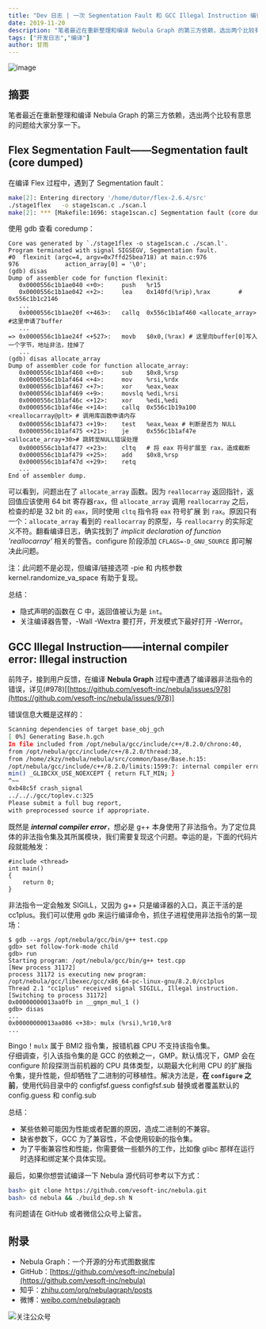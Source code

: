 ```yaml
---
title: "Dev 日志 | 一次 Segmentation Fault 和 GCC Illegal Instruction 编译问题排查"
date: 2019-11-20
description: "笔者最近在重新整理和编译 Nebula Graph 的第三方依赖，选出两个比较有意思的问题给大家分享一下"
tags: ["开发日志","编译"]
author: 甘雨
---
```


![image](https://www-cdn.nebula-graph.com.cn/nebula-blog/GCC01.png)

## 摘要

笔者最近在重新整理和编译 Nebula Graph 的第三方依赖，选出两个比较有意思的问题给大家分享一下。

## Flex Segmentation Fault——Segmentation fault (core dumped)

在编译 Flex 过程中，遇到了 Segmentation fault：

```bash
make[2]: Entering directory '/home/dutor/flex-2.6.4/src'
./stage1flex   -o stage1scan.c ./scan.l
make[2]: *** [Makefile:1696: stage1scan.c] Segmentation fault (core dumped)
```

使用 gdb 查看 coredump：

```
Core was generated by `./stage1flex -o stage1scan.c ./scan.l'.
Program terminated with signal SIGSEGV, Segmentation fault.
#0  flexinit (argc=4, argv=0x7ffd25bea718) at main.c:976
976             action_array[0] = '\0';
(gdb) disas
Dump of assembler code for function flexinit:
   0x0000556c1b1ae040 <+0>:     push   %r15
   0x0000556c1b1ae042 <+2>:     lea    0x140fd(%rip),%rax        # 0x556c1b1c2146
   ...
   0x0000556c1b1ae20f <+463>:   callq  0x556c1b1af460 <allocate_array> #这里申请了buffer
   ...
=> 0x0000556c1b1ae24f <+527>:   movb   $0x0,(%rax) # 这里向buffer[0]写入一个字节，地址非法，挂掉了
   ...
(gdb) disas allocate_array
Dump of assembler code for function allocate_array:
   0x0000556c1b1af460 <+0>:     sub    $0x8,%rsp
   0x0000556c1b1af464 <+4>:     mov    %rsi,%rdx
   0x0000556c1b1af467 <+7>:     xor    %eax,%eax
   0x0000556c1b1af469 <+9>:     movslq %edi,%rsi
   0x0000556c1b1af46c <+12>:    xor    %edi,%edi
   0x0000556c1b1af46e <+14>:    callq  0x556c1b19a100 <reallocarray@plt> # 调用库函数申请内存
   0x0000556c1b1af473 <+19>:    test   %eax,%eax # 判断是否为 NULL
   0x0000556c1b1af475 <+21>:    je     0x556c1b1af47e <allocate_array+30># 跳转至NULL错误处理
   0x0000556c1b1af477 <+23>:    cltq   # 将 eax 符号扩展至 rax，造成截断
   0x0000556c1b1af479 <+25>:    add    $0x8,%rsp
   0x0000556c1b1af47d <+29>:    retq
   ...
End of assembler dump.
```

可以看到，问题出在了 `allocate_array` 函数。因为 `reallocarray` 返回指针，返回值应该使用 64 bit 寄存器`rax`，但 `allocate_array` 调用 `reallocarray` 之后，检查的却是 32 bit 的 `eax`，同时使用 `cltq` 指令将 `eax` 符号扩展 到 `rax`。原因只有一个：`allocate_array` 看到的 `reallocarray` 的原型，与 `reallocarry` 的实际定义不符。翻看编译日志，确实找到了 _implicit declaration of function 'reallocarray'_ 相关的警告。configure 阶段添加 `CFLAGS=-D_GNU_SOURCE` 即可解决此问题。

注：此问题不是必现，但编译/链接选项 -pie 和 内核参数 kernel.randomize_va_space 有助于复现。

总结：

- 隐式声明的函数在 C 中，返回值被认为是 `int`。
- 关注编译器告警，-Wall -Wextra 要打开，开发模式下最好打开 -Werror。

## GCC Illegal Instruction——internal compiler error: Illegal instruction

前阵子，接到用户反馈，在编译 **Nebula Graph** 过程中遭遇了编译器非法指令的错误，详见(#978)[[https://github.com/vesoft-inc/nebula/issues/978](https://github.com/vesoft-inc/nebula/issues/978)]

错误信息大概是这样的：

```bash
Scanning dependencies of target base_obj_gch
[ 0%] Generating Base.h.gch
In file included from /opt/nebula/gcc/include/c++/8.2.0/chrono:40,
from /opt/nebula/gcc/include/c++/8.2.0/thread:38,
from /home/zkzy/nebula/nebula/src/common/base/Base.h:15:
/opt/nebula/gcc/include/c++/8.2.0/limits:1599:7: internal compiler error: Illegal instruction
min() _GLIBCXX_USE_NOEXCEPT { return FLT_MIN; }
^~~
0xb48c5f crash_signal
../.././gcc/toplev.c:325
Please submit a full bug report,
with preprocessed source if appropriate.
```

既然是 _**internal compiler error**_，想必是 g++ 本身使用了非法指令。为了定位具体的非法指令集及其所属模块，我们需要复现这个问题。幸运的是，下面的代码片段就能触发：

```
#include <thread>
int main() 
{
    return 0;
}
```

非法指令一定会触发 SIGILL，又因为 g++ 只是编译器的入口，真正干活的是 cc1plus。我们可以使用 gdb 来运行编译命令，抓住子进程使用非法指令的第一现场：

```
$ gdb --args /opt/nebula/gcc/bin/g++ test.cpp
gdb> set follow-fork-mode child
gdb> run
Starting program: /opt/nebula/gcc/bin/g++ test.cpp
[New process 31172]
process 31172 is executing new program: /opt/nebula/gcc/libexec/gcc/x86_64-pc-linux-gnu/8.2.0/cc1plus
Thread 2.1 "cc1plus" received signal SIGILL, Illegal instruction.
[Switching to process 31172]
0x00000000013aa0fb in __gmpn_mul_1 ()
gdb> disas
...
0x00000000013aa086 <+38>: mulx (%rsi),%r10,%r8
...
```

Bingo！`mulx` 属于 BMI2 指令集，报错机器 CPU 不支持该指令集。<br />仔细调查，引入该指令集的是 GCC 的依赖之一，GMP。默认情况下，GMP 会在 configure 阶段探测当前机器的 CPU 具体类型，以期最大化利用 CPU 的扩展指令集，提升性能，但却牺牲了二进制的可移植性。解决方法是，**在 `configure` 之前**，使用代码目录中的 configfsf.guess configfsf.sub 替换或者覆盖默认的 config.guess 和 config.sub

总结：

- 某些依赖可能因为性能或者配置的原因，造成二进制的不兼容。
- 缺省参数下，GCC 为了兼容性，不会使用较新的指令集。
- 为了平衡兼容性和性能，你需要做一些额外的工作，比如像 glibc 那样在运行时选择和绑定某个具体实现。

最后，如果你想尝试编译一下 Nebula 源代码可参考以下方式：

```bash
bash> git clone https://github.com/vesoft-inc/nebula.git
bash> cd nebula && ./build_dep.sh N
```

有问题请在 GitHub 或者微信公众号上留言。

## 附录

- Nebula Graph：一个开源的分布式图数据库
- GitHub：[https://github.com/vesoft-inc/nebula](https://github.com/vesoft-inc/nebula)
- 知乎：[zhihu.com/org/nebulagraph/posts](https://www.zhihu.com/org/nebulagraph/posts)
- 微博：[weibo.com/nebulagraph](https://weibo.com/nebulagraph)

![关注公众号](https://www-cdn.nebula-graph.com.cn/nebula-blog/WeChatOffical.png)
